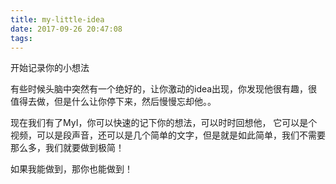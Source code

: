 ```yaml
---
title: my-little-idea
date: 2017-09-26 20:47:08
tags:
---
```


开始记录你的小想法

有些时候头脑中突然有一个绝好的，让你激动的idea出现，你发现他很有趣，很值得去做，但是什么让你停下来，然后慢慢忘却他。。

现在我们有了MyI，你可以快速的记下你的想法，可以时时回想他，
它可以是个视频，可以是段声音，还可以是几个简单的文字，但是就是如此简单，我们不需要那么多，我们就要做到极简！

如果我能做到，那你也能做到！

